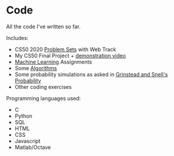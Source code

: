 # Code
All the code I've written so far.

Includes:
- CS50 2020 [Problem Sets](https://cs50.harvard.edu/x/2020/) with Web Track
- My CS50 Final Project + [demonstration video](https://www.youtube.com/watch?v=3pOB0Sdsuko)
- [Machine Learning](https://www.coursera.org/learn/machine-learning) Assignments
- Some [Algorithms](https://www.coursera.org/specializations/algorithms)
- Some probability simulations as asked in [Grinstead and Snell's Probability](https://math.dartmouth.edu/~prob/prob/prob.pdf)
- Other coding exercises

Programming languages used:
- C
- Python
- SQL
- HTML
- CSS
- Javascript
- Matlab/Octave
